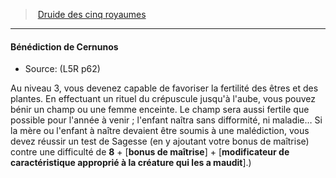 ﻿---
!GenericItem
Name: Bénédiction de Cernunos
Source: (L5R p62)
Id: l5r_druid_hd.md#bénédiction-de-cernunos
ParentLink: l5r_druid_hd.md#druide-des-cinq-royaumes
ParentName: Druide des cinq royaumes
NameLevel: 4
Attributes: {}
---
> [Druide des cinq royaumes](hd_l5r_druid.md)

---

#### Bénédiction de Cernunos

- Source: (L5R p62)

Au niveau 3, vous devenez capable de favoriser la fertilité des êtres et des plantes. En effectuant un rituel du crépuscule jusqu'à l'aube, vous pouvez bénir un champ ou une femme enceinte. Le champ sera aussi fertile que possible pour l'année à venir ; l'enfant naîtra sans difformité, ni maladie… Si la mère ou l'enfant à naître devaient être soumis à une malédiction, vous devez réussir un test de Sagesse (en y ajoutant votre bonus de maîtrise) contre une difficulté de **8** + \[**bonus de maîtrise**\] + \[**modificateur de caractéristique approprié à la créature qui les a maudit**\].)

